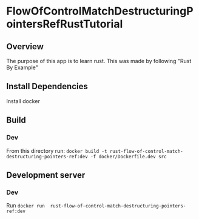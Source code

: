 # FlowOfControlMatchDestructuringPointersRefRustTutorial

## Overview
The purpose of this app is to learn rust. This was made by following "Rust By Example"

## Install Dependencies
Install docker

## Build
### Dev
From this directory run: `docker build -t rust-flow-of-control-match-destructuring-pointers-ref:dev -f docker/Dockerfile.dev src`

## Development server
### Dev
Run `docker run  rust-flow-of-control-match-destructuring-pointers-ref:dev`